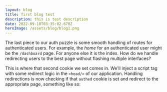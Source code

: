 ```yaml
---
layout: blog
title: first blog test
description: this is test description
date: 2022-09-10T03:35:02.670Z
heroImage: /assets/blog/blog1.png
---
```

The last piece to our auth puzzle is some smooth handling of routes for authenticated users. For example, the *home* for an authenticated user might be the `/dashboard` page. For anyone else it is the index. How do we handle redirecting users to the best page without flashing multiple interfaces?

This is where that second cookie we set comes in. We'll inject a script tag with some redirect logic in the `<head/>` of our application. Handling redirections is now checking if that `authed` cookie is set and redirect to the appropriate page, something like so:

```

```

```js

```